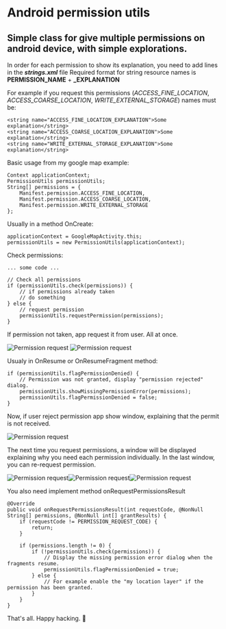 # Android permission utils

## Simple class for give multiple permissions on android device, with simple explorations. 

In order for each permission to show its explanation, you need to add lines in the **_strings.xml_** file
Required format for string resource names is **PERMISSION_NAME** + **_EXPLANATION**

For example if you request this permissions (_ACCESS_FINE_LOCATION_, _ACCESS_COARSE_LOCATION_, _WRITE_EXTERNAL_STORAGE_) names must be:

```
<string name="ACCESS_FINE_LOCATION_EXPLANATION">Some explanation</string>
<string name="ACCESS_COARSE_LOCATION_EXPLANATION">Some explanation</string>
<string name="WRITE_EXTERNAL_STORAGE_EXPLANATION">Some explanation</string>
```

Basic usage from my google map example:

```
Context applicationContext;
PermissionUtils permissionUtils;
String[] permissions = {
    Manifest.permission.ACCESS_FINE_LOCATION,
    Manifest.permission.ACCESS_COARSE_LOCATION,
    Manifest.permission.WRITE_EXTERNAL_STORAGE
};
```

Usually in a method OnCreate:

```
applicationContext = GoogleMapActivity.this;
permissionUtils = new PermissionUtils(applicationContext);
```

Check permissions:

```
... some code ...

// Check all permissions
if (permissionUtils.check(permissions)) {
    // if permissions already taken
    // do something
} else {
    // request permission
    permissionUtils.requestPermission(permissions);
}
```

If permission not taken, app request it from user. All at once.

![Permission request](example/1.png) ![Permission request](example/2.png)

Usualy in OnResume or OnResumeFragment method:

```
if (permissionUtils.flagPermissionDenied) {
    // Permission was not granted, display "permission rejected" dialog.
    permissionUtils.showMissingPermissionError(permissions);
    permissionUtils.flagPermissionDenied = false;
}
```

Now, if user reject permission app show window, explaining that the permit is not received.

![Permission request](example/3.png)

The next time you request permissions, a window will be displayed explaining why you need each permission individually. In the last window, you can re-request permission.

![Permission request](example/4.png)![Permission request](example/5.png)![Permission request](example/6.png)

You also need implement method onRequestPermissionsResult

```
@Override
public void onRequestPermissionsResult(int requestCode, @NonNull String[] permissions, @NonNull int[] grantResults) {
    if (requestCode != PERMISSION_REQUEST_CODE) {
        return;
    }

    if (permissions.length != 0) {
        if (!permissionUtils.check(permissions)) {
            // Display the missing permission error dialog when the fragments resume.
            permissionUtils.flagPermissionDenied = true;
        } else {
            // For example enable the "my location layer" if the permission has been granted.
        }
    }
}
```

That's all. Happy hacking. :heart_decoration:

